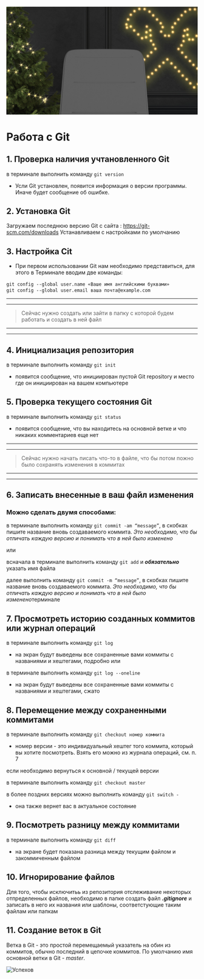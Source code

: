 ![logo](Conf_backNY_V8.jpg)

# Работа с Git
## 1. Проверка наличия учтановленного Git
в терминале выполнить команду `git version`

- Усли Git установлен, появится информация о версии программы. Иначе будет сообщение об ошибке.

## 2. Установка Git
Загружаем последнюю версию Git с сайта : https://git-scm.com/downloads
Устанавливаем с настройками по умолчанию

## 3. Настройка Cit

- При первом использовании Git нам необходимо представиться, для этого в Терминале вводим две команды:
```
git config --global user.name «Ваше имя английскими буквами»
git config --global user.email ваша почта@example.com
```

***
_______________________________________

> Сейчас нужно создать или зайти в папку с которой будем работать и создать в ней файл
***
_______________________________________
<!--- Сейчас нужно создать или зайти в папку с которой будем работать и создать в ней файл --->

## 4. Инициализация репозитория
в терминале выполнить команду `git init`
- появится сообщение, что инициирован пустой Git repository и место где он инициирован на вашем компьютере

## 5. Проверка текущего состояния Git

в терминале выполнить команду `git status`
- появится сообщение, что вы находитесь на основной ветке и что никаких комментариев еще нет

***
_______________________________________
> Сейчас нужно начать писать что-то в файле, что бы потом пожно было сохранять изменения в коммитах
***
_______________________________________
<!--- Сейчас нужно начать писать что-то в файле, что бы потом пожно было сохранять изменения в коммитах --->

## 6. Записать внесенные в ваш файл изменения

### Можно сделать двумя способами:


в терминале выполнить команду `git commit -am “message”`, в скобках пишите название вновь создаваемого коммита. *Это необходимо, что бы отличать каждую версию и понимать что в ней было изменено*

или

всначала в терминале выполнить команду `git add` и ***обязательно*** указать имя файла 

далее выполнить команду `git commit -m “message”`, в скобках пишите название вновь создаваемого коммита. *Это необходимо, что бы отличать каждую версию и понимать что в ней было изменено*терминале 

 ## 7. Просмотреть историю созданных коммитов или **журнал операций**

в терминале выполнить команду `git log` 
- на экран будут выведены все сохраненные вами коммиты с названиями и хештегами, подробно
или 

в терминале выполнить команду `git log --oneline` 
- на экран будут выведены все сохраненные вами коммиты с названиями и хештегами, сжато

## 8. Перемещение между сохраненными коммитами

в терминале выполнить команду `git checkout номер коммита` 
- номер версии - это индивидуальный хештег того коммита, который вы хотите посмотреть. Взять его можно из журнала операций, см. п. 7

если необходимо вернуться к основной / текущей версии

в терминале выполнить команду `git checkout master`

в более поздних версиях можно выполнить команду `git switch -` 
- она также вернет вас в актуальное состояние

## 9. Посмотреть разницу между коммитами

в терминале выполнить команду `git diff` 
- на экране будет показана разница между текущим файлом и закоммиченным файлом 


## 10. Игнорирование файлов

Для того, чтобы исключитьь из репозитория отслеживание некоторых отпределенных файлов, необходимо в папке создать файл ***.gitignore*** и записать в него их названия или шаблоны, соответстующие таким файлам или папкам

## 11. Создание веток в Git

Ветка в Git  - это простой перемещаемый указатель на обин из коммитов, обычно последний в цепочке коммитов.
По умолчанию имя основной ветки в Git - *master*.
















![Успехов](https://proprikol.ru/wp-content/uploads/2021/09/uspehov-v-rabote-krasivye-kartinki-10.jpg)